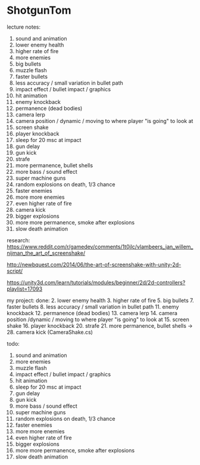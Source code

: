 # ShotgunTom

lecture notes:
1. sound and animation  
2. lower enemy health  
3. higher rate of fire  
4. more enemies  
5. big bullets  
6. muzzle flash  
7. faster bullets  
8. less accuracy / small variation in bullet path  
9. impact effect / bullet impact / graphics
10. hit animation
11. enemy knockback
12. permanence (dead bodies)
13. camera lerp
14. camera position / dynamic / moving to where player "is going" to look at
15. screen shake
16. player knockback
17. sleep for 20 msc at impact
18. gun delay
19. gun kick
20. strafe
21. more permanence, bullet shells
22. more bass / sound effect
23. super machine guns
24. random explosions on death, 1/3 chance
25. faster enemies
26. more more enemies
27. even higher rate of fire
28. camera kick
29. bigger explosions
30. more more permanence, smoke after explosions
31. slow death animation


research:
https://www.reddit.com/r/gamedev/comments/1t0jlc/vlambeers_jan_willem_nijman_the_art_of_screenshake/

http://newbquest.com/2014/06/the-art-of-screenshake-with-unity-2d-script/

https://unity3d.com/learn/tutorials/modules/beginner/2d/2d-controllers?playlist=17093




my project:
done:
2. lower enemy health
3. higher rate of fire
5. big bullets
7. faster bullets
8. less accuracy / small variation in bullet path
11. enemy knockback
12. permanence (dead bodies)
13. camera lerp
14. camera position /dynamic / moving to where player "is going" to look at
15. screen shake
16. player knockback
20. strafe
21. more permanence, bullet shells
-> 28. camera kick (CameraShake.cs)


todo:
1. sound and animation
4. more enemies
6. muzzle flash
9. impact effect / bullet impact / graphics
10. hit animation
17. sleep for 20 msc at impact
18. gun delay
19. gun kick
22. more bass / sound effect
23. super machine guns
24. random explosions on death, 1/3 chance
25. faster enemies
26. more more enemies
27. even higher rate of fire
29. bigger explosions
30. more more permanence, smoke after explosions
31. slow death animation





